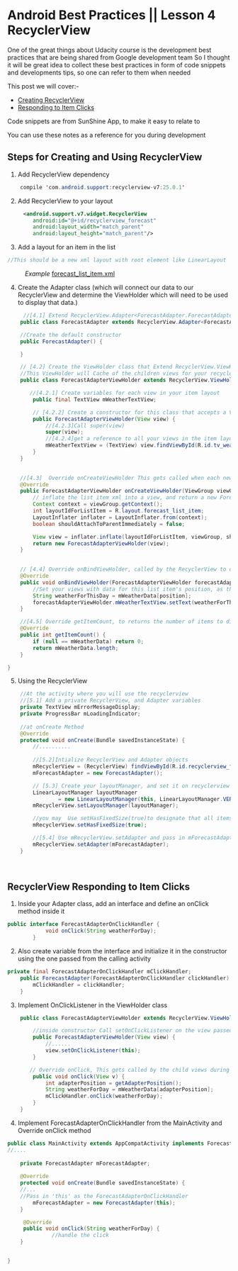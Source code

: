 # Android Best Practices || Lesson 4 RecyclerView

One of the great things about Udacity course is the development best practices that are being shared from Google development team 
So I thought it will be great idea  to collect these best practices in form of code snippets and developments tips, so one can refer to them when needed 

This post we will cover:-
* [Creating RecyclerView](#steps-for-creating-and-using-recyclerview)
* [Responding to Item Clicks](#recyclerview-responding-to-item-clicks)

Code snippets are from SunShine App, to make it easy to relate to 

You can use these notes as a reference for you during development 


## Steps for Creating and Using RecyclerView


1. Add RecyclerView dependency
```java
    compile 'com.android.support:recyclerview-v7:25.0.1'
```


2. Add RecyclerView to your layout 

```xml
     <android.support.v7.widget.RecyclerView
        android:id="@+id/recyclerview_forecast"
        android:layout_width="match_parent"
        android:layout_height="match_parent"/>
```
3. Add a layout for an item in the list  
```java
//This should be a new xml layout with root element like LinearLayout 
```

 &nbsp; &nbsp; &nbsp; &nbsp; &nbsp;  _Example_ [forecast_list_item.xml](https://github.com/udacity/ud851-Sunshine/blob/S03.01-Solution-RecyclerView/app/src/main/res/layout/forecast_list_item.xml)


4. Create the Adapter class (which  will connect our data to our RecyclerView and determine the ViewHolder which will need to be used to display that data.)


```java
     //[4.1] Extend RecyclerView.Adapter<ForecastAdapter.ForecastAdapterViewHolder>
    public class ForecastAdapter extends RecyclerView.Adapter<ForecastAdapter.ForecastAdapterViewHolder> {

    //Create the default constructor 
    public ForecastAdapter() {

    }

    // [4.2] Create the ViewHolder class that Extend RecyclerView.ViewHolder
    //This ViewHolder will Cache of the children views for your recyclerview
    public class ForecastAdapterViewHolder extends RecyclerView.ViewHolder {

       //[4.2.1] Create variables for each view in your item layout 
        public final TextView mWeatherTextView;

        // [4.2.2] Create a constructor for this class that accepts a View as a parameter
        public ForecastAdapterViewHolder(View view) {
            //[4.2.3]Call super(view)
            super(view);
            //[4.2.4]get a reference to all your views in the item layout 
            mWeatherTextView = (TextView) view.findViewById(R.id.tv_weather_data);
        }
    }

    
    //[4.3]  Override onCreateViewHolder This gets called when each new ViewHolder is created.
    @Override
    public ForecastAdapterViewHolder onCreateViewHolder(ViewGroup viewGroup, int viewType) {
        // inflate the list item xml into a view, and return a new ForecastAdapterViewHolder
        Context context = viewGroup.getContext();
        int layoutIdForListItem = R.layout.forecast_list_item;
        LayoutInflater inflater = LayoutInflater.from(context);
        boolean shouldAttachToParentImmediately = false;

        View view = inflater.inflate(layoutIdForListItem, viewGroup, shouldAttachToParentImmediately);
        return new ForecastAdapterViewHolder(view);
    }

    
    // [4.4] Override onBindViewHolder, called by the RecyclerView to display the data at the specified position
    @Override
    public void onBindViewHolder(ForecastAdapterViewHolder forecastAdapterViewHolder, int position) {
        //Set your views with data for this list item's position, as the below example 
        String weatherForThisDay = mWeatherData[position];
        forecastAdapterViewHolder.mWeatherTextView.setText(weatherForThisDay);
    }

    //[4.5] Override getItemCount, to returns the number of items to display
    @Override
    public int getItemCount() {
        if (null == mWeatherData) return 0;
        return mWeatherData.length;
    }

}

```

5. Using the RecyclerView 

```java
    //At the activity where you will use the recyclerview
    //[5.1] Add a private RecyclerView, and Adapter variables 
    private TextView mErrorMessageDisplay;
    private ProgressBar mLoadingIndicator;
    
    //at onCreate Method 
    @Override
    protected void onCreate(Bundle savedInstanceState) {
        //..........
        
        //[5.2]Intialize RecyclerView and Adapter objects 
        mRecyclerView = (RecyclerView) findViewById(R.id.recyclerview_forecast);
        mForecastAdapter = new ForecastAdapter();

        // [5.3] Create your layoutManager, and set it on recyclerview  
        LinearLayoutManager layoutManager
                = new LinearLayoutManager(this, LinearLayoutManager.VERTICAL, false);
        mRecyclerView.setLayoutManager(layoutManager);

        //you may  Use setHasFixedSize(true)to designate that all items will have the same size
        mRecyclerView.setHasFixedSize(true);

        //[5.4] Use mRecyclerView.setAdapter and pass in mForecastAdapter
        mRecyclerView.setAdapter(mForecastAdapter);
    }


```

<br/>


## RecyclerView Responding to Item Clicks


1. Inside your Adapter class, add an interface and define an onClick method inside it 

```java        
public interface ForecastAdapterOnClickHandler {
            void onClick(String weatherForDay);
        }

```

2. Also create variable from the interface and initialize it in the constructor using the one passed from the calling activity   

```java
private final ForecastAdapterOnClickHandler mClickHandler;
    public ForecastAdapter(ForecastAdapterOnClickHandler clickHandler) {
        mClickHandler = clickHandler;
    }

```


3. Implement OnClickListener in the ViewHolder class

```java
    public class ForecastAdapterViewHolder extends RecyclerView.ViewHolder implements OnClickListener {

        //inside constructor Call setOnClickListener on the view passed into the constructor (use 'this' as the OnClickListener)
        public ForecastAdapterViewHolder(View view) {
            //......
            view.setOnClickListener(this);
        }

       // Override onClick, This gets called by the child views during a click.        @Override
        public void onClick(View v) {
            int adapterPosition = getAdapterPosition();
            String weatherForDay = mWeatherData[adapterPosition];
            mClickHandler.onClick(weatherForDay);
        }
    }

```
4. Implement ForecastAdapterOnClickHandler from the MainActivity and Override onClick method


```java
public class MainActivity extends AppCompatActivity implements ForecastAdapterOnClickHandler {
//....
    
    private ForecastAdapter mForecastAdapter;
   
    @Override
    protected void onCreate(Bundle savedInstanceState) {
    //... 
    //Pass in 'this' as the ForecastAdapterOnClickHandler
        mForecastAdapter = new ForecastAdapter(this);
    }

     @Override
     public void onClick(String weatherForDay) {
              //handle the click 
    }


}

```

<br/>
